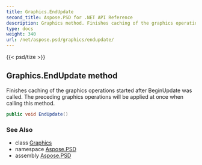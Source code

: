 ```yaml
---
title: Graphics.EndUpdate
second_title: Aspose.PSD for .NET API Reference
description: Graphics method. Finishes caching of the graphics operations started after BeginUpdate was called. The preceding graphics operations will be applied at once when calling this method
type: docs
weight: 340
url: /net/aspose.psd/graphics/endupdate/
---
```

{{< psd/tize >}}
## Graphics.EndUpdate method

Finishes caching of the graphics operations started after BeginUpdate was called. The preceding graphics operations will be applied at once when calling this method.

```csharp
public void EndUpdate()
```

### See Also

* class [Graphics](../)
* namespace [Aspose.PSD](../../../aspose.psd/)
* assembly [Aspose.PSD](../../../)


